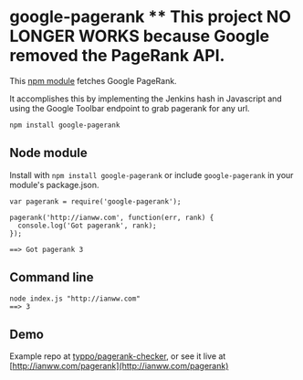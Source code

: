 # google-pagerank ** This project NO LONGER WORKS because Google removed the PageRank API.

This [npm module](https://www.npmjs.com/package/google-pagerank) fetches Google PageRank.

It accomplishes this by implementing the Jenkins hash in Javascript and using
the Google Toolbar endpoint to grab pagerank for any url.

`npm install google-pagerank`

## Node module

Install with `npm install google-pagerank` or include `google-pagerank` in your module's package.json.

    var pagerank = require('google-pagerank');

    pagerank('http://ianww.com', function(err, rank) {
      console.log('Got pagerank', rank);
    });

    ==> Got pagerank 3

## Command line

    node index.js "http://ianww.com"
    ==> 3

## Demo

Example repo at
[typpo/pagerank-checker](http://github.com/typpo/pagerank-checker), or see it
live at [http://ianww.com/pagerank](http://ianww.com/pagerank)

